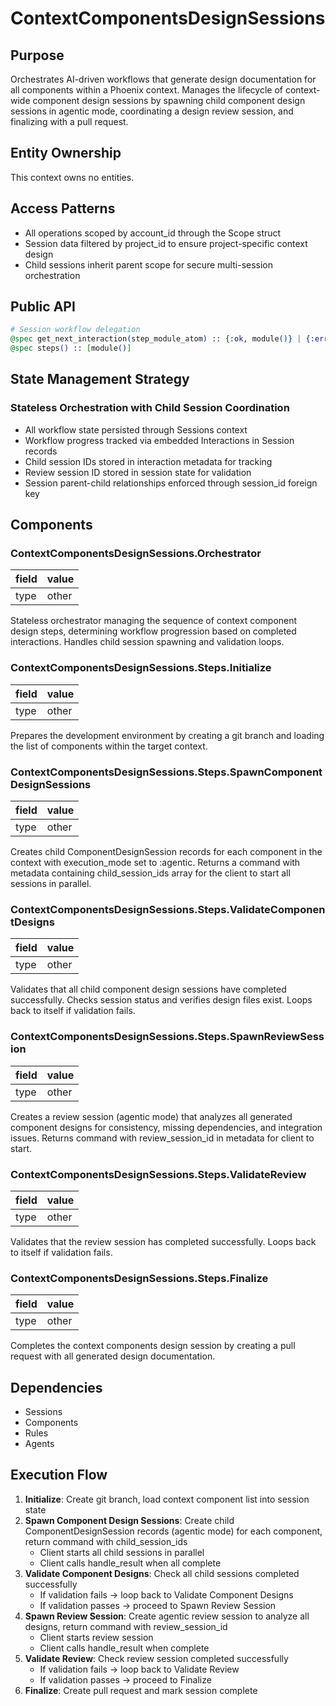 # ContextComponentsDesignSessions

## Purpose
Orchestrates AI-driven workflows that generate design documentation for all components within a Phoenix context. Manages the lifecycle of context-wide component design sessions by spawning child component design sessions in agentic mode, coordinating a design review session, and finalizing with a pull request.

## Entity Ownership

This context owns no entities.

## Access Patterns
- All operations scoped by account_id through the Scope struct
- Session data filtered by project_id to ensure project-specific context design
- Child sessions inherit parent scope for secure multi-session orchestration

## Public API
```elixir
# Session workflow delegation
@spec get_next_interaction(step_module_atom) :: {:ok, module()} | {:error, :session_complete | :invalid_interaction}
@spec steps() :: [module()]
```

## State Management Strategy
### Stateless Orchestration with Child Session Coordination
- All workflow state persisted through Sessions context
- Workflow progress tracked via embedded Interactions in Session records
- Child session IDs stored in interaction metadata for tracking
- Review session ID stored in session state for validation
- Session parent-child relationships enforced through session_id foreign key

## Components
### ContextComponentsDesignSessions.Orchestrator

| field | value |
| ----- | ----- |
| type  | other |

Stateless orchestrator managing the sequence of context component design steps, determining workflow progression based on completed interactions. Handles child session spawning and validation loops.

### ContextComponentsDesignSessions.Steps.Initialize

| field | value |
| ----- | ----- |
| type  | other |

Prepares the development environment by creating a git branch and loading the list of components within the target context.

### ContextComponentsDesignSessions.Steps.SpawnComponentDesignSessions

| field | value |
| ----- | ----- |
| type  | other |

Creates child ComponentDesignSession records for each component in the context with execution_mode set to :agentic. Returns a command with metadata containing child_session_ids array for the client to start all sessions in parallel.

### ContextComponentsDesignSessions.Steps.ValidateComponentDesigns

| field | value |
| ----- | ----- |
| type  | other |

Validates that all child component design sessions have completed successfully. Checks session status and verifies design files exist. Loops back to itself if validation fails.

### ContextComponentsDesignSessions.Steps.SpawnReviewSession

| field | value |
| ----- | ----- |
| type  | other |

Creates a review session (agentic mode) that analyzes all generated component designs for consistency, missing dependencies, and integration issues. Returns command with review_session_id in metadata for client to start.

### ContextComponentsDesignSessions.Steps.ValidateReview

| field | value |
| ----- | ----- |
| type  | other |

Validates that the review session has completed successfully. Loops back to itself if validation fails.

### ContextComponentsDesignSessions.Steps.Finalize

| field | value |
| ----- | ----- |
| type  | other |

Completes the context components design session by creating a pull request with all generated design documentation.

## Dependencies
- Sessions
- Components
- Rules
- Agents

## Execution Flow
1. **Initialize**: Create git branch, load context component list into session state
2. **Spawn Component Design Sessions**: Create child ComponentDesignSession records (agentic mode) for each component, return command with child_session_ids
   - Client starts all child sessions in parallel
   - Client calls handle_result when all complete
3. **Validate Component Designs**: Check all child sessions completed successfully
   - If validation fails → loop back to Validate Component Designs
   - If validation passes → proceed to Spawn Review Session
4. **Spawn Review Session**: Create agentic review session to analyze all designs, return command with review_session_id
   - Client starts review session
   - Client calls handle_result when complete
5. **Validate Review**: Check review session completed successfully
   - If validation fails → loop back to Validate Review
   - If validation passes → proceed to Finalize
6. **Finalize**: Create pull request and mark session complete
